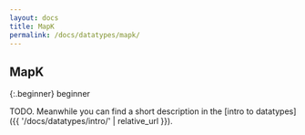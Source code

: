 ```yaml
---
layout: docs
title: MapK
permalink: /docs/datatypes/mapk/
---
```


## MapK

{:.beginner}
beginner

TODO. Meanwhile you can find a short description in the [intro to datatypes]({{ '/docs/datatypes/intro/' | relative_url }}).
